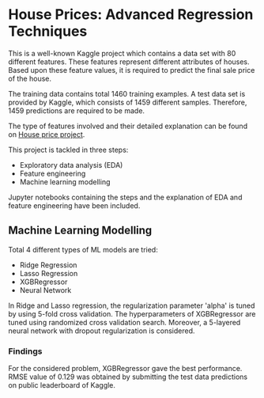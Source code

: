 # House Prices: Advanced Regression Techniques  
This is a well-known Kaggle project which contains a data set with 80 different features. These features represent different attributes of houses. Based upon these feature values, it is required to predict the final sale price of the house.  

The training data contains total 1460 training examples. A test data set is provided by Kaggle, which consists of 1459 different samples. Therefore, 1459 predictions are required to be made. 

The type of features involved and their detailed explanation can be found on [House price project](https://www.kaggle.com/c/house-prices-advanced-regression-techniques/data).

This project is tackled in three steps:  
- Exploratory data analysis (EDA)
- Feature engineering
- Machine learning modelling

Jupyter notebooks containing the steps and the explanation of EDA and feature engineering have been included.

## Machine Learning Modelling  
Total 4 different types of ML models are tried:  
- Ridge Regression
- Lasso Regression
- XGBRegressor
- Neural Network

In Ridge and Lasso regression, the regularization parameter 'alpha' is tuned by using 5-fold cross validation. The hyperparameters of XGBRegressor are tuned using randomized cross validation search. Moreover, a 5-layered neural network with dropout regularization is considered.  
### Findings  
For the considered problem, XGBRegressor gave the best performance. RMSE value of 0.129 was obtained by submitting the test data predictions on public leaderboard of Kaggle.
